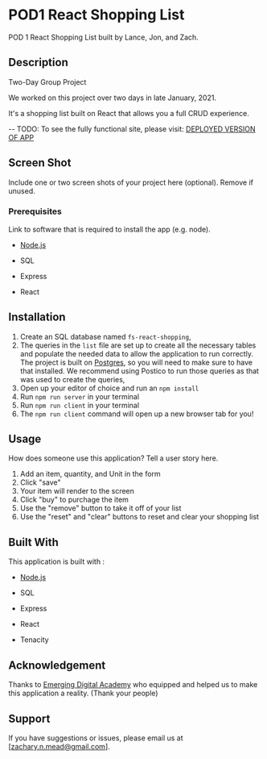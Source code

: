 # POD1 React Shopping List

POD 1 React Shopping List built by Lance, Jon, and Zach.

## Description

Two-Day Group Project

We worked on this project over two days in late January, 2021. 

It's a shopping list built on React that allows you a full CRUD experience.

-- TODO: 
To see the fully functional site, please visit: [DEPLOYED VERSION OF APP](www.heroku.com)

## Screen Shot

Include one or two screen shots of your project here (optional). Remove if unused.

### Prerequisites

Link to software that is required to install the app (e.g. node).

- [Node.js](https://nodejs.org/en/)

- SQL

- Express

- React

## Installation

1. Create an SQL database named `fs-react-shopping`,
2. The queries in the `list` file are set up to create all the necessary tables and populate the needed data to allow the application to run correctly. The project is built on [Postgres](https://www.postgresql.org/download/), so you will need to make sure to have that installed. We recommend using Postico to run those queries as that was used to create the queries, 
3. Open up your editor of choice and run an `npm install`
4. Run `npm run server` in your terminal
5. Run `npm run client` in your terminal
6. The `npm run client` command will open up a new browser tab for you!

## Usage
How does someone use this application? Tell a user story here.

1. Add an item, quantity, and Unit in the form
2. Click "save" 
3. Your item will render to the screen
4. Click "buy" to purchage the item
5. Use the "remove" button to take it off of your list
6. Use the "reset" and "clear" buttons to reset and clear your shopping list

## Built With

This application is built with :

- [Node.js](https://nodejs.org/en/)

- SQL

- Express

- React

- Tenacity

## Acknowledgement
Thanks to [Emerging Digital Academy](https://www.emergingacademy.org/) who equipped and helped us to make this application a reality. (Thank your people)

## Support
If you have suggestions or issues, please email us at [zachary.n.mead@gmail.com]. 